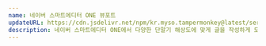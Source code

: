 ```yaml
---
name: 네이버 스마트에디터 ONE 뷰포트
updateURL: https://cdn.jsdelivr.net/npm/kr.myso.tampermonkey@latest/service/com.naver.blog-write.viewport.user.js
description: 네이버 스마트에디터 ONE에서 다양한 단말기 해상도에 맞게 글을 작성하게 도와줍니다.
---
```

